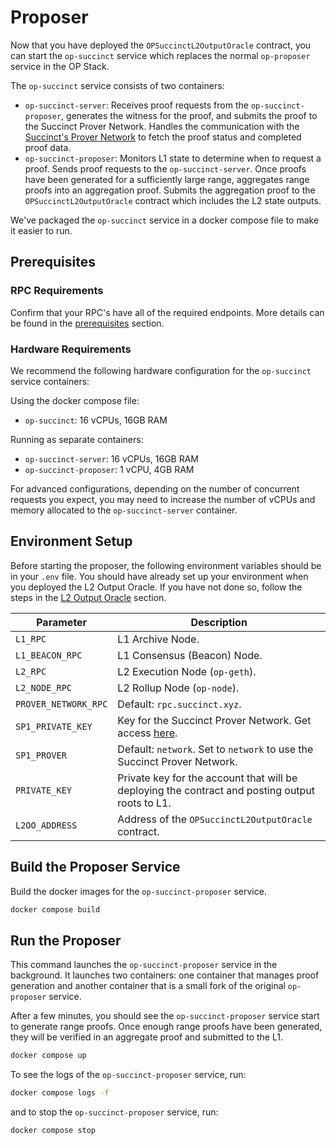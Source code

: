 # Proposer

Now that you have deployed the `OPSuccinctL2OutputOracle` contract, you can start the `op-succinct` service which replaces the normal `op-proposer` service in the OP Stack.

The `op-succinct` service consists of two containers:
- `op-succinct-server`: Receives proof requests from the `op-succinct-proposer`, generates the witness for the proof, and submits the proof to the Succinct Prover Network. Handles the communication with the [Succinct's Prover Network](https://docs.succinct.xyz/generating-proofs/prover-network) to fetch the proof status and completed proof data.
- `op-succinct-proposer`: Monitors L1 state to determine when to request a proof. Sends proof requests to the `op-succinct-server`. Once proofs have been generated for a sufficiently large range, aggregates range proofs into an aggregation proof. Submits the aggregation proof to the `OPSuccinctL2OutputOracle` contract which includes the L2 state outputs.

We've packaged the `op-succinct` service in a docker compose file to make it easier to run.

## Prerequisites

### RPC Requirements

Confirm that your RPC's have all of the required endpoints. More details can be found in the [prerequisites](./prerequisites#requirements.md) section.

### Hardware Requirements

We recommend the following hardware configuration for the `op-succinct` service containers:

Using the docker compose file:

- `op-succinct`: 16 vCPUs, 16GB RAM

Running as separate containers:

- `op-succinct-server`: 16 vCPUs, 16GB RAM
- `op-succinct-proposer`: 1 vCPU, 4GB RAM

For advanced configurations, depending on the number of concurrent requests you expect, you may need to increase the number of vCPUs and memory allocated to the `op-succinct-server` container.

## Environment Setup

Before starting the proposer, the following environment variables should be in your `.env` file. You should have already set up your environment when you deployed the L2 Output Oracle. If you have not done so, follow the steps in the [L2 Output Oracle](./l2-output-oracle.md) section.

| Parameter | Description |
|-----------|-------------|
| `L1_RPC` | L1 Archive Node. |
| `L1_BEACON_RPC` | L1 Consensus (Beacon) Node. |
| `L2_RPC` | L2 Execution Node (`op-geth`). |
| `L2_NODE_RPC` | L2 Rollup Node (`op-node`). |
| `PROVER_NETWORK_RPC` | Default: `rpc.succinct.xyz`. |
| `SP1_PRIVATE_KEY` | Key for the Succinct Prover Network. Get access [here](https://docs.succinct.xyz/generating-proofs/prover-network). |
| `SP1_PROVER` | Default: `network`. Set to `network` to use the Succinct Prover Network. |
| `PRIVATE_KEY` | Private key for the account that will be deploying the contract and posting output roots to L1. |
| `L2OO_ADDRESS` | Address of the `OPSuccinctL2OutputOracle` contract. |

## Build the Proposer Service

Build the docker images for the `op-succinct-proposer` service.

```bash
docker compose build
```

## Run the Proposer

This command launches the `op-succinct-proposer` service in the background. It launches two containers: one container that manages proof generation and another container that is a small fork of the original `op-proposer` service.

After a few minutes, you should see the `op-succinct-proposer` service start to generate range proofs. Once enough range proofs have been generated, they will be verified in an aggregate proof and submitted to the L1.

```bash
docker compose up
```

To see the logs of the `op-succinct-proposer` service, run:

```bash
docker compose logs -f
```

and to stop the `op-succinct-proposer` service, run:

```bash
docker compose stop
```